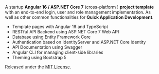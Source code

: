 A startup **Angular 16 / ASP.NET Core 7** (cross-platform ) **project template** with an end-to-end login, user and role management implementation.
As well as other common functionalities for **Quick Application Development**.

*   Template pages with Angular 16 and TypeScript
*   RESTful API Backend using ASP.NET Core 7 Web API
*   Database using Entity Framework Core
*   Authentication based on IdentityServer and ASP.NET Core Identity
*   API Documentation using Swagger
*   Angular CLI for managing client-side libraries
*   Theming using Bootstrap 5

Released under the [MIT License](https://github.com/jcarrollonline).
